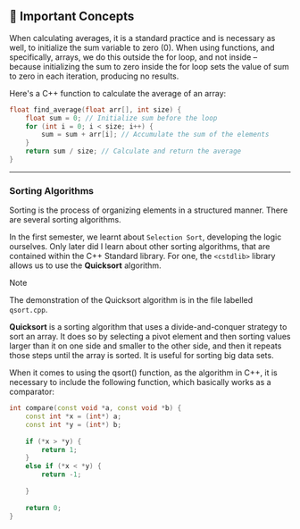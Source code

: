 ## 📕 Important Concepts
When calculating averages, it is a standard practice and is necessary as well, to initialize the sum variable to zero (0). When using functions, and specifically, arrays, we do this outside the for loop, and not inside – because initializing the sum to zero inside the for loop sets the value of sum to zero in each iteration, producing no results.

Here's a C++ function to calculate the average of an array:

```cpp
float find_average(float arr[], int size) {
    float sum = 0; // Initialize sum before the loop
    for (int i = 0; i < size; i++) {
        sum = sum + arr[i]; // Accumulate the sum of the elements
    }
    return sum / size; // Calculate and return the average
}
```
---
### Sorting Algorithms
Sorting is the process of organizing elements in a structured manner. There are several sorting algorithms.

In the first semester, we learnt about `Selection Sort`, developing the logic ourselves. Only later did I learn about other sorting algorithms, that are contained within the C++ Standard library. For one, the `<cstdlib>` library allows us to use the **Quicksort** algorithm.
> [!NOTE]
> The demonstration of the Quicksort algorithm is in the file labelled `qsort.cpp`.

 **Quicksort** is a sorting algorithm that uses a divide-and-conquer strategy to sort an array. It does so by selecting a pivot element and then sorting values larger than it on one side and smaller to the other side, and then it repeats those steps until the array is sorted. It is useful for sorting big data sets.  

When it comes to using the qsort() function, as the algorithm in C++, it is necessary to include the following function, which basically works as a comparator:
```cpp
int compare(const void *a, const void *b) {
	const int *x = (int*) a;
	const int *y = (int*) b;
	
	if (*x > *y) {
		return 1;
	}
	else if (*x < *y) {
		return -1;
		
	}
	
	return 0;
}
```
